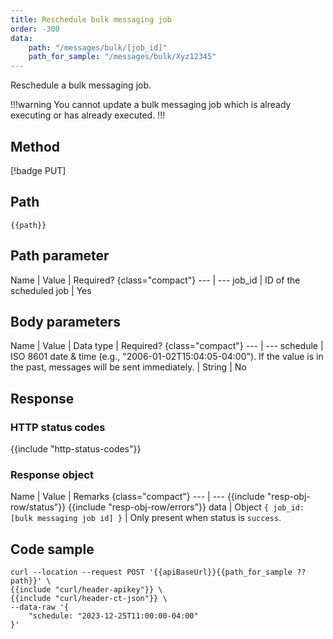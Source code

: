 ```yaml
---
title: Reschedule bulk messaging job
order: -300
data:
    path: "/messages/bulk/[job_id]"
    path_for_sample: "/messages/bulk/Xyz12345"
---
```


Reschedule a bulk messaging job.

!!!warning
You cannot update a bulk messaging job which is already executing or has already executed.
!!!

## Method

[!badge PUT]

## Path

`{{path}}`

## Path parameter

Name | Value | Required? {class="compact"}
--- | ---
job_id | ID of the scheduled job | Yes

## Body parameters

Name | Value | Data type | Required? {class="compact"}
--- | ---
schedule | ISO 8601 date & time (e.g., "2006-01-02T15:04:05-04:00"). If the value is in the past, messages will be sent immediately. | String | No

## Response

### HTTP status codes

{{include "http-status-codes"}}

### Response object

Name | Value | Remarks {class="compact"}
--- | ---
{{include "resp-obj-row/status"}}
{{include "resp-obj-row/errors"}}
data | Object `{ job_id: [bulk messaging job id] }` | Only present when status is `success`.

## Code sample

```shell
curl --location --request POST '{{apiBaseUrl}}{{path_for_sample ?? path}}' \
{{include "curl/header-apikey"}} \
{{include "curl/header-ct-json"}} \
--data-raw '{
    "schedule: "2023-12-25T11:00:00-04:00"
}'
```